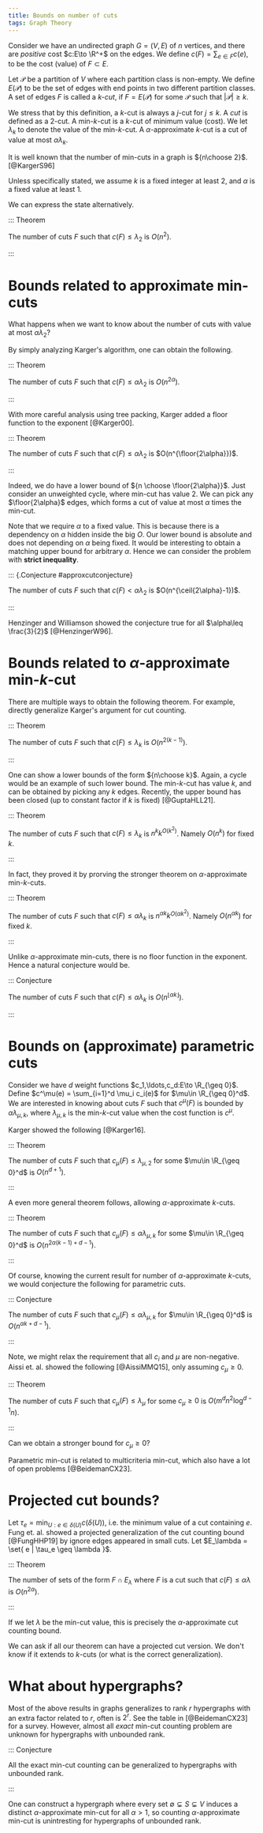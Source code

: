 ```yaml
---
title: Bounds on number of cuts
tags: Graph Theory
---
```


Consider we have an undirected graph $G=(V,E)$ of $n$ vertices, and there are _positive_ cost $c:E\to \R^+$ on the edges. We define $c(F)=\sum_{e\in F}c(e)$, to be the cost (value) of $F\subset E$. 

Let $\mathcal{P}$ be a partition of $V$ where each partition class is non-empty. We define $E(\mathcal{P})$ to be the set of edges with end points in two different partition classes. 
A set of edges $F$ is called a _$k$-cut_, if $F=E(\mathcal{P})$ for some $\mathcal{P}$ such that $|\mathcal{P}|\geq k$.

We stress that by this definition, a $k$-cut is always a $j$-cut for $j\leq k$. A _cut_ is defined as a $2$-cut. A min-$k$-cut is a $k$-cut of minimum value (cost). We let $\lambda_k$ to denote the value of the min-$k$-cut. A $\alpha$-approximate $k$-cut is a cut of value at most $\alpha\lambda_k$.

It is well known that the number of min-cuts in a graph is ${n\choose 2}$. [@KargerS96] 

Unless specifically stated, we assume $k$ is a fixed integer at least $2$, and $\alpha$ is a fixed value at least $1$.

We can express the state alternatively.

::: Theorem

  The number of cuts $F$ such that $c(F)\leq \lambda_2$ is $O(n^2)$.

:::

# Bounds related to approximate min-cuts

What happens when we want to know about the number of cuts with value at most $\alpha \lambda_2$? 

By simply analyzing Karger's algorithm, one can obtain the following.

::: Theorem

  The number of cuts $F$ such that $c(F)\leq \alpha \lambda_2$ is $O(n^{2\alpha})$.

:::

With more careful analysis using tree packing, Karger added a floor function to the exponent [@Karger00]. 

::: Theorem

  The number of cuts $F$ such that $c(F)\leq \alpha \lambda_2$ is $O(n^{\floor{2\alpha}})$.

:::

Indeed, we do have a lower bound of ${n \choose \floor{2\alpha}}$. Just consider an unweighted cycle, where min-cut has value $2$. We can pick any $\floor{2\alpha}$ edges, which forms a cut of value at most $\alpha$ times the min-cut. 

Note that we require $\alpha$ to a fixed value. This is because there is a dependency on $\alpha$ hidden inside the big $O$. Our lower bound is absolute and does not depending on $\alpha$ being fixed. It would be interesting to obtain a matching upper bound for arbitrary $\alpha$. Hence we can consider the problem with **strict inequality**. 

::: {.Conjecture #approxcutconjecture}

  The number of cuts $F$ such that $c(F)< \alpha \lambda_2$ is $O(n^{\ceil{2\alpha}-1})$.

:::

Henzinger and Williamson showed the conjecture true for all $\alpha\leq \frac{3}{2}$ [@HenzingerW96].

# Bounds related to $\alpha$-approximate min-$k$-cut

There are multiple ways to obtain the following theorem. For example, directly generalize Karger's argument for cut counting. 

::: Theorem

  The number of cuts $F$ such that $c(F)\leq \lambda_k$ is $O(n^{2(k-1)})$.

:::

One can show a lower bounds of the form ${n\choose k}$. Again, a cycle would be an example of such lower bound. The min-$k$-cut has value $k$, and can be obtained by picking any $k$ edges. Recently, the upper bound has been closed (up to constant factor if $k$ is fixed) [@GuptaHLL21].

::: Theorem

  The number of cuts $F$ such that $c(F)\leq \lambda_k$ is $n^k k^{O(k^2)}$. Namely $O(n^k)$ for fixed $k$.

:::

In fact, they proved it by prorving the stronger theorem on $\alpha$-approximate min-$k$-cuts.

::: Theorem

  The number of cuts $F$ such that $c(F)\leq \alpha \lambda_k$ is $n^{\alpha k} k^{O(\alpha k^2)}$. Namely $O(n^{\alpha k})$ for fixed $k$.

:::

Unlike $\alpha$-approximate min-cuts, there is no floor function in the exponent. Hence a natural conjecture would be. 

::: Conjecture 

  The number of cuts $F$ such that $c(F)\leq \alpha \lambda_k$ is $O(n^{\lfloor \alpha k\rfloor})$.

:::

# Bounds on (approximate) parametric cuts

Consider we have $d$ weight functions $c_1,\ldots,c_d:E\to \R_{\geq 0}$. Define $c^\mu(e) = \sum_{i=1}^d \mu_i c_i(e)$ for $\mu\in \R_{\geq 0}^d$. We are interested in knowing about cuts $F$ such that $c^\mu(F)$ is bounded by $\alpha \lambda_{\mu,k}$, where $\lambda_{\mu,k}$ is the min-$k$-cut value when the cost function is $c^\mu$.

Karger showed the following [@Karger16].

::: Theorem

  The number of cuts $F$ such that $c_\mu(F)\leq \lambda_{\mu,2}$ for some $\mu\in \R_{\geq 0}^d$ is $O(n^{d+1})$.

:::

A even more general theorem follows, allowing $\alpha$-approximate $k$-cuts.

::: Theorem

  The number of cuts $F$ such that $c_\mu(F)\leq \alpha \lambda_{\mu,k}$ for some $\mu\in \R_{\geq 0}^d$ is $O(n^{2\alpha(k-1)+d-1})$.

:::

Of course, knowing the current result for number of $\alpha$-approximate $k$-cuts, we would conjecture the following for parametric cuts.

::: Conjecture

  The number of cuts $F$ such that $c_\mu(F) \leq \alpha \lambda_{\mu,k}$ for $\mu\in \R_{\geq 0}^d$ is $O(n^{\alpha k+d-1})$.

:::

Note, we might relax the requirement that all $c_i$ and $\mu$ are non-negative. Aissi et. al. showed the following [@AissiMMQ15], only assuming $c_\mu \geq 0$.

::: Theorem

  The number of cuts $F$ such that $c_\mu(F)\leq \lambda_{\mu}$ for some $c_\mu\geq 0$ is $O(m^d n^2\log^{d-1} n)$.

:::

Can we obtain a stronger bound for $c_\mu \geq 0$? 

Parametric min-cut is related to multicriteria min-cut, which also have a lot of open problems [@BeidemanCX23]. 

# Projected cut bounds?

Let $\tau_e = \min_{U:e\in \delta(U)}c(\delta(U))$, i.e. the minimum value of a cut containing $e$. Fung et. al. showed a projected generalization of the cut counting bound [@FungHHP19] by ignore edges appeared in small cuts. Let $E_\lambda = \set{ e | \tau_e \geq \lambda }$.

::: Theorem
  
  The number of sets of the form $F\cap E_\lambda$ where $F$ is a cut such that $c(F)\leq \alpha \lambda$ is $O(n^{2\alpha})$.

:::

If we let $\lambda$ be the min-cut value, this is precisely the $\alpha$-approximate cut counting bound. 

We can ask if all our theorem can have a projected cut version. We don't know if it extends to $k$-cuts (or what is the correct generalization).

# What about hypergraphs?

Most of the above results in graphs generalizes to rank $r$ hypergraphs with an extra factor related to $r$, often is $2^r$. See the table in [@BeidemanCX23] for a survey. However, almost all *exact* min-cut counting problem are unknown for hypergraphs with unbounded rank.

::: Conjecture

All the exact min-cut counting can be generalized to hypergraphs with unbounded rank.

:::

 One can construct a hypergraph where every set $\emptyset \subsetneq S\subsetneq V$ induces a distinct $\alpha$-approximate min-cut for all $\alpha>1$, so counting $\alpha$-approximate min-cut is unintresting for hypergraphs of unbounded rank. 